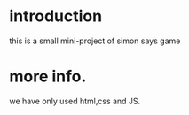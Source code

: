 # introduction
this is a small mini-project of simon says game

# more info. 
we have only used html,css and JS.
